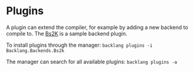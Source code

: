 # Plugins

A plugin can extend the compiler, for example by adding a new backend to compile to. The [Bs2K](/learn/plugins/bs2k) is a sample backend plugin.

To install plugins through the manager: `backlang plugins -i Backlang.Backends.Bs2k`

The manager can search for all available plugins: `backlang plugins -a`

